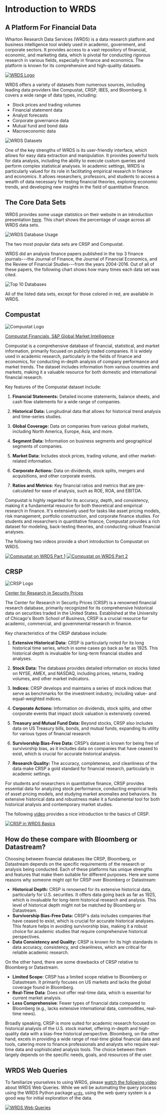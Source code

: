 # Introduction to WRDS

## A Platform For Financial Data

Wharton Research Data Services (WRDS) is a data research platform and business intelligence tool widely used in academic, government, and corporate sectors. It provides access to a vast repository of financial, economic, and marketing data, which is pivotal for conducting rigorous research in various fields, especially in finance and economics. The platform is known for its comprehensive and high-quality datasets.

[![WRDS Logo](assets/wrds_logo.png)](https://wrds-www.wharton.upenn.edu/)

WRDS offers a variety of datasets from numerous sources, including leading data providers like Compustat, CRSP, IBES, and Bloomberg. It covers a wide range of data types, including:

- Stock prices and trading volumes
- Financial statement data
- Analyst forecasts
- Corporate governance data
- Mutual fund and bond data
- Macroeconomic data

![WRDS Datasets](assets/wrds_subscriptions.png)

One of the key strengths of WRDS is its user-friendly interface, which allows for easy data extraction and manipulation. It provides powerful tools for data analysis, including the ability to execute custom queries and perform complex statistical analyses. In academic settings, WRDS is particularly valued for its role in facilitating empirical research in finance and economics. It allows researchers, professors, and students to access a wealth of data necessary for testing financial theories, exploring economic trends, and developing new insights in the field of quantitative finance.

## The Core Data Sets

WRDS provides some usage statistics on their website in an introduction presentation [here](https://wrds-www.wharton.upenn.edu/documents/1400/wrds_research_data_overview.pdf). This chart shows 
the percentage of usage across all WRDS data sets.

![WRDS Database Usage](assets/wrds_database_usage.png)

The two most popular data sets are CRSP and Compustat.

WRDS did an analysis finance papers published in the top 3 finance journals---the Journal of Finance, the Journal of Financial Economics, and the Review of Financial Studies---from the years 2004-2016. Out of all of these papers, the following chart shows how many times each data set was cited.

![Top 10 Databases](assets/wrds_top_10_databases.png)


All of the listed data sets, except for those colored in red, are available in WRDS.

## Compustat

![Compustat Logo](assets/Compustat_Logo.png)

[Compustat Financials, S&P Global Market Intelligence](https://www.marketplace.spglobal.com/en/datasets/compustat-financials-(8))

Compustat is a comprehensive database of financial, statistical, and market information, primarily focused on publicly traded companies. It is widely used in academic research, particularly in the fields of finance and economics, for conducting in-depth analysis of company performance and market trends. The dataset includes information from various countries and markets, making it a valuable resource for both domestic and international financial research.

Key features of the Compustat dataset include:

1. **Financial Statements:** Detailed income statements, balance sheets, and cash flow statements for a wide range of companies.

2. **Historical Data:** Longitudinal data that allows for historical trend analysis and time-series studies.

3. **Global Coverage:** Data on companies from various global markets, including North America, Europe, Asia, and more.

4. **Segment Data:** Information on business segments and geographical segments of companies.

5. **Market Data:** Includes stock prices, trading volume, and other market-related information.

6. **Corporate Actions:** Data on dividends, stock splits, mergers and acquisitions, and other corporate events.

7. **Ratios and Metrics:** Key financial ratios and metrics that are pre-calculated for ease of analysis, such as ROE, ROA, and EBITDA.

Compustat is highly regarded for its accuracy, depth, and consistency, making it a fundamental resource for both theoretical and empirical research in finance. It's extensively used for tasks like asset pricing models, risk management, portfolio construction, and corporate finance studies. For students and researchers in quantitative finance, Compustat provides a rich dataset for modeling, back-testing theories, and conducting robust financial analyses.

The following two videos provide a short introduction to Compustat on WRDS.

[![Compustat on WRDS Part 1](assets/compustat_on_WRDS_p1.png)](https://wrds-www.wharton.upenn.edu/pages/grid-items/introduction-compustat-part-1/)
[![Compustat on WRDS Part 2](assets/compustat_on_WRDS_p2.png)](https://wrds-www.wharton.upenn.edu/pages/grid-items/introduction-compustat-part-2/)


## CRSP

![CRSP Logo](assets/crsp-llc-logo-web-01_3.png)

[Center for Research in Security Prices](https://www.crsp.org/)

The Center for Research in Security Prices (CRSP) is a renowned financial research database, primarily recognized for its comprehensive historical data on securities traded in the United States. Established at the University of Chicago's Booth School of Business, CRSP is a crucial resource for academic, commercial, and governmental research in finance.

Key characteristics of the CRSP database include:

1. **Extensive Historical Data:** CRSP is particularly noted for its long historical time series, which in some cases go back as far as 1925. This historical depth is invaluable for long-term financial studies and analyses.

2. **Stock Data:** The database provides detailed information on stocks listed on NYSE, AMEX, and NASDAQ, including prices, returns, trading volumes, and other market indicators.

3. **Indices:** CRSP develops and maintains a series of stock indices that serve as benchmarks for the investment industry, including value- and equal-weighted indices.

4. **Corporate Actions:** Information on dividends, stock splits, and other corporate events that impact stock valuation is extensively covered.

5. **Treasury and Mutual Fund Data:** Beyond stocks, CRSP also includes data on US Treasury bills, bonds, and mutual funds, expanding its utility for various types of financial research.

6. **Survivorship Bias-Free Data:** CRSP’s dataset is known for being free of survivorship bias, as it includes data on companies that have ceased to exist, which is crucial for accurate historical analysis.

7. **Research Quality:** The accuracy, completeness, and cleanliness of the data make CRSP a gold standard for financial research, particularly in academic settings.

For students and researchers in quantitative finance, CRSP provides essential data for analyzing stock performance, conducting empirical tests of asset pricing models, and studying market anomalies and behaviors. Its extensive historical data and robustness make it a fundamental tool for both historical analysis and contemporary market studies.

The following [video](https://wrds-www.wharton.upenn.edu/pages/grid-items/crsp-basics/) provides a nice introduction to the basics of CRSP.

[![CRSP in WRDS Basics](assets/crsp_in_wrds_thumbnail.png)](https://wrds-www.wharton.upenn.edu/pages/grid-items/crsp-basics/)


## How do these compare with Bloomberg or Datastream?

Choosing between financial databases like CRSP, Bloomberg, or Datastream depends on the specific requirements of the research or analysis being conducted. Each of these platforms has unique strengths and features that make them suitable for different purposes. Here are some reasons why someone might opt for CRSP over Bloomberg or Datastream:

- **Historical Depth:** CRSP is renowned for its extensive historical data, particularly for U.S. securities. It offers data going back as far as 1925, which is invaluable for long-term historical research and analysis. This level of historical depth might not be matched by Bloomberg or Datastream.
- **Survivorship Bias-Free Data:** CRSP's data includes companies that have ceased to exist, which is crucial for accurate historical analyses. This feature helps in avoiding survivorship bias, making it a robust choice for academic studies that require comprehensive historical perspectives.
- **Data Consistency and Quality:** CRSP is known for its high standards in data accuracy, consistency, and cleanliness, which are critical for reliable academic research.

On the other hand, there are some drawbacks of CRSP relative to Bloomberg or Datastream.

- **Limited Scope**: CRSP has a limited scope relative to Bloomberg or Datastream. It primarily focuses on US markets and lacks the global coverage found in Bloomberg.
- **Real-Time Data**: Does not offer real-time data, which is essential for current market analysis.
- **Less Comprehensive**: Fewer types of financial data compared to Bloomberg (e.g., lacks extensive international data, commodities, real-time news).

Broadly speaking, CRSP is more suited for academic research focused on historical analysis of the U.S. stock market, offering in-depth and high-quality data with a bias-free historical perspective. Bloomberg, on the other hand, excels in providing a wide range of real-time global financial data and tools, catering more to finance professionals and analysts who require real-time data and sophisticated analysis tools. The choice between them largely depends on the specific needs, goals, and resources of the user.

## WRDS Web Queries

To familiarize yourselves to using WRDS, please [watch the following video](https://vimeo.com/436447434) about WRDS Web Queries. While we will be automating the query process using the WRDS Python package [`wrds`](https://pypi.org/project/wrds/), using the web query system is a good way for initial exploration of the data.

[![WRDS Web Queries](assets/wrds_web_queries.png)](https://wrds-www.wharton.upenn.edu/pages/grid-items/introduction-web-queries-wrds/)

